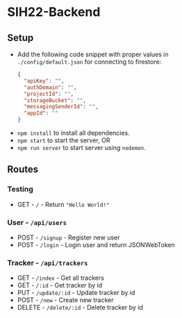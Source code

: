 # SIH22-Backend

## Setup

- Add the following code snippet with proper values in `./config/default.json` for connecting to firestore:
  ```json
  {
    "apiKey": "",
    "authDomain": "",
    "projectId": "",
    "storageBucket": "",
    "messagingSenderId": "",
    "appId": ""
  }
  ```
- `npm install` to install all dependencies.
- `npm start` to start the server, OR
- `npm run server` to start server using `nodemon`.

## Routes

### Testing

- GET - `/` - Return `"Hello World!"`

### User - `/api/users`

- POST - `/signup` - Register new user
- POST - `/login` - Login user and return JSONWebToken

### Tracker - `/api/trackers`

- GET - `/index` - Get all trackers
- GET - `/:id` - Get tracker by id
- PUT - `/update/:id` - Update tracker by id
- POST - `/new` - Create new tracker
- DELETE - `/delete/:id` - Delete tracker by id
